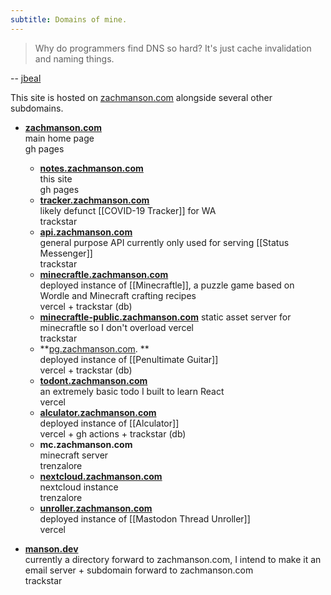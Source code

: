 ```yaml
---
subtitle: Domains of mine.
---
```


> Why do programmers find DNS so hard? It's just cache invalidation and naming things.

-- [jbeal](https://linuxlab.sh/@jbeal/111217885686317963)

This site is hosted on [zachmanson.com](https://zachmanson.com) alongside several other subdomains.

- **[zachmanson.com](https://zachmanson.com)**  
  main home page  
  gh pages
	- **[notes.zachmanson.com](https://notes.zachmanson.com)**  
	  this site  
	  gh pages
	- **[tracker.zachmanson.com](https://tracker.zachmanson.com)**  
	  likely defunct [[COVID-19 Tracker]] for WA  
	  trackstar
	- **[api.zachmanson.com](https://api.zachmanson.com)**  
	  general purpose API currently only used for serving [[Status Messenger]]  
	  trackstar
	- **[minecraftle.zachmanson.com](https://minecraftle.zachmanson.com)**  
	  deployed instance of [[Minecraftle]], a puzzle game based on Wordle and Minecraft crafting recipes   
	  vercel + trackstar (db)
	- **[minecraftle-public.zachmanson.com](https://minecraftle-public.zachmanson.com)** 
	  static asset server for minecraftle so I don't overload vercel   
	  trackstar
	- **[pg.zachmanson.com](https://pg.zachmanson.com). **  
	  deployed instance of [[Penultimate Guitar]]   
	  vercel + trackstar (db)
	- **[todont.zachmanson.com](https://todont.zachmanson.com)**  
	  an extremely basic todo I built to learn React  
	  vercel
	- **[alculator.zachmanson.com](https://alculator.zachmanson.com)**  
	  deployed instance of [[Alculator]]  
	  vercel + gh actions + trackstar (db)
	- **mc.zachmanson.com**  
	  minecraft server  
	  trenzalore
	- **[nextcloud.zachmanson.com](https://nextcloud.zachmanson.com)**  
	  nextcloud instance  
	  trenzalore
	- [**unroller.zachmanson.com**](unroller.zachmanson.com)  
	  deployed instance of [[Mastodon Thread Unroller]]  
	  vercel

- **[manson.dev](https://manson.dev)**  
  currently a directory forward to zachmanson.com, I intend to make it an email server + subdomain forward to zachmanson.com  
  trackstar

